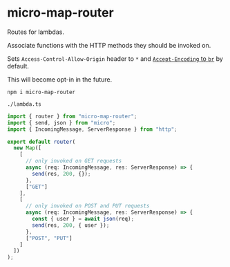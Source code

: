 # micro-map-router

Routes for lambdas.

Associate functions with the HTTP methods they should be invoked on.

Sets `Access-Control-Allow-Origin` header to `*` and [`Accept-Encoding` to `br`](https://zeit.co/docs/v2/routing/compression/) by default.

This will become opt-in in the future.

```console
npm i micro-map-router
```

`./lambda.ts`

```typescript
import { router } from "micro-map-router";
import { send, json } from "micro";
import { IncomingMessage, ServerResponse } from "http";

export default router(
  new Map([
    [
      // only invoked on GET requests
      async (req: IncomingMessage, res: ServerResponse) => {
        send(res, 200, {});
      },
      ["GET"]
    ],
    [
      // only invoked on POST and PUT requests
      async (req: IncomingMessage, res: ServerResponse) => {
        const { user } = await json(req);
        send(res, 200, { user });
      },
      ["POST", "PUT"]
    ]
  ])
);
```
